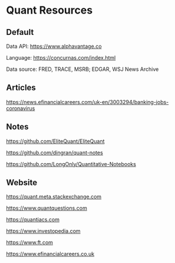 # Quant Resources

## Default

Data API: https://www.alphavantage.co

Language: https://concurnas.com/index.html



Data source: FRED, TRACE, MSRB; EDGAR, WSJ News Archive

## Articles

https://news.efinancialcareers.com/uk-en/3003294/banking-jobs-coronavirus

## Notes

https://github.com/EliteQuant/EliteQuant

https://github.com/dingran/quant-notes

https://github.com/LongOnly/Quantitative-Notebooks

## Website

https://quant.meta.stackexchange.com

https://www.quantquestions.com

https://quantiacs.com

https://www.investopedia.com

https://www.ft.com

https://www.efinancialcareers.co.uk

<!-- https://www.tradingacademy.com -->
